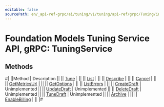 ```yaml
---
editable: false
sourcePath: en/_api-ref-grpc/ai/tuning/v1/tuning/api-ref/grpc/Tuning/index.md
---
```


# Foundation Models Tuning Service API, gRPC: TuningService

## Methods

#|
||Method | Description ||
|| [Tune](tune.md) |  ||
|| [List](list.md) |  ||
|| [Describe](describe.md) |  ||
|| [Cancel](cancel.md) |  ||
|| [GetMetricsUrl](getMetricsUrl.md) |  ||
|| [GetOptions](getOptions.md) |  ||
|| [ListErrors](listErrors.md) |  ||
|| [CreateDraft](createDraft.md) | Unimplemented ||
|| [UpdateDraft](updateDraft.md) | Unimplemented ||
|| [DeleteDraft](deleteDraft.md) | Unimplemented ||
|| [TuneDraft](tuneDraft.md) | Unimplemented ||
|| [Archive](archive.md) |  ||
|| [EnableBilling](enableBilling.md) |  ||
|#